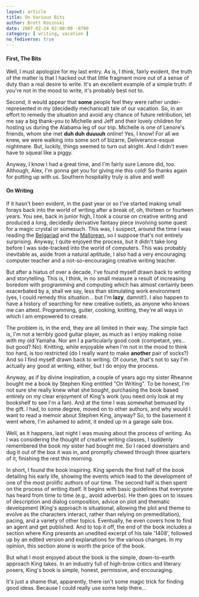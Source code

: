```yaml
---
layout: article
title: On Various Bits
author: Brett Kosinski
date: 2007-02-24 02:00:00 -0700
category: [ writing, vacation ]
no_fediverse: true
---
```


#### First, The Bits

Well, I must apologize for my last entry.  As is, I think, fairly evident, the truth of the matter is that I hacked out that little fragment more out of a sense of duty than a real desire to write.  It's an excellent example of a simple truth:  if you're not in the mood to write, it's probably best not to.

Second, it would appear that **some** people feel they were rather under-represented in my (decidedly mechanical) tale of our vacation.  So, in an effort to remedy the situation and avoid any chance of future retribution, let me say a big thank-you to Michelle and Jeff and their lovely children for hosting us during the Alabama leg of our trip.  Michelle is one of Lenore's friends, whom she met **duh duh duuuuh** online!  Yes, I know!  For all we knew, we were walking into some sort of bizarre, Deliverance-esque nightmare.  But, luckily, things seemed to turn out alright.  And I didn't even have to squeal like a piggy.

Anyway, I know I had a great time, and I'm fairly sure Lenore did, too.  Although, Alex, I'm gonna get you for giving me this cold!  So thanks again for putting up with us.  Southern hospitality truly is alive and well!

#### On Writing

If it hasn't been evident, in the past year or so I've started making small forays back into the world of writing after a break of, oh, thirteen or fourteen years.  You see, back in junior high, I took a course on creative writing and produced a long, decidedly derivative fantasy piece involving some quest for a magic crystal or somesuch.  This was, I suspect, around the time I was reading the <a class="inter Wikipedia outside" href="http://en.wikipedia.org/wiki/Belgariad">Belgariad</a> and the <a class="inter Wikipedia outside" href="http://en.wikipedia.org/wiki/Mallorean">Mallorean</a>, so I suppose that's not entirely surprising.  Anyway, I quite enjoyed the process, but it didn't take long before I was side-tracked into the world of computers.  This was probably inevitable as, aside from a natural aptitude, I also had a very encouraging computer teacher and a not-so-encouraging creative writing teacher.

But after a hiatus of over a decade, I've found myself drawn back to writing and storytelling.  This is, I think, in no small measure a result of increasing boredom with programming and computing which has almost certainly been exacerbated by a, shall we say, less than stimulating work environment (yes, I could remedy this situation... but I'm **lazy**, damnit!).  I also happen to have a history of searching for new creative outlets, as anyone who knows me can attest.  Programming, guiter, cooking, knitting, they're all ways in which I am empowered to create.

The problem is, in the end, they are all limited in their way.  The simple fact is, I'm not a terribly good guitar player, as much as I enjoy making noise with my old Yamaha.  Nor am I a particularly good cook (competant, yes... but good?  No).  Knitting, while enjoyable when I'm not in the mood to think too hard, is too restricted (do I really want to make **another** pair of socks?)  And so I find myself drawn back to writing.  Of course, that's not to say I'm actually any good at writing, either, but I do enjoy the process.

Anyway, as if by divine inspiration, a couple of years ago my sister Rheanne bought me a book by Stephen King entitled "On Writing".  To be honest, I'm not sure she really knew what she bought, purchasing the book based entirely on my clear enjoyment of King's work (you need only look at my bookshelf to see I'm a fan).  And at the time I was somewhat bemused by the gift.  I had, to some degree, moved on to other authors, and why would I want to read a memoir about Stephen King, anyway?  So, to the basement it went where, I'm ashamed to admit, it ended up in a garage sale box.

Well, as it happens, last night I was musing about the process of writing.  As I was considering the thought of creative writing classes, I suddenly remembered the book my sister had bought me.  So I raced downstairs and dug it out of the box it was in, and promptly chewed through three quarters of it, finishing the rest this morning.

In short, I found the book inspiring.  King spends the first half of the book detailing his early life, showing the events which lead to the development of one of the most prolific authors of our time.  The second half is then spent on the process of writing itself.  It begins with basic guidelines that everyone has heard from time to time (e.g., avoid adverbs).  He then goes on to issues of description and dialog composition, advice on plot and thematic development (King's approach is situational, allowing the plot and theme to evolve as the characters interact, rather than relying on premeditation), pacing, and a variety of other topics.  Eventually, he even covers how to find an agent and get published.  And to top it off, the end of the book includes a section where King presents an unedited excerpt of his tale '1408', followed up by an edited version and explanations for the various changes.  In my opinion, this section alone is worth the price of the book.

But what I most enjoyed about the book is the simple, down-to-earth approach King takes.  In an industry full of high-brow critics and literary posers, King's book is simple, honest, permissive, and encouraging.

It's just a shame that, apparently, there isn't some magic trick for finding good ideas.  Because I could really use some help there...

